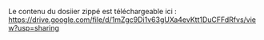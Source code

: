 Le contenu du dosiier zippé est téléchargeable ici :
https://drive.google.com/file/d/1mZgc9Di1v63gUXa4evKtt1DuCFFdRfvs/view?usp=sharing 